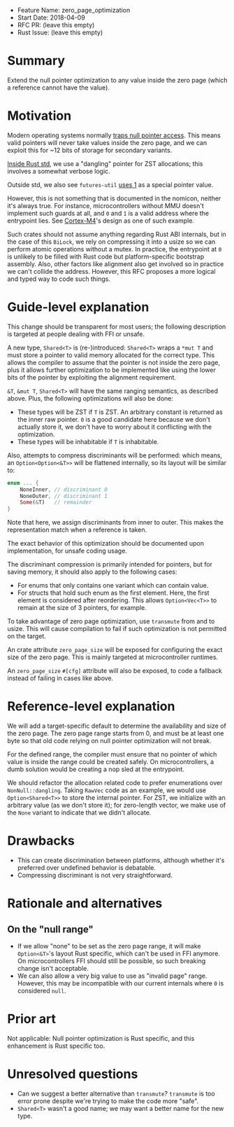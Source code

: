 - Feature Name: zero_page_optimization
- Start Date: 2018-04-09
- RFC PR: (leave this empty)
- Rust Issue: (leave this empty)

# Summary
[summary]: #summary

Extend the null pointer optimization to any value inside the zero page (which a
reference cannot have the value).

# Motivation
[motivation]: #motivation

Modern operating systems normally [traps null pointer access](https://en.wikipedia.org/wiki/Zero_page).
This means valid pointers will never take values inside the zero page, and we
can exploit this for ~12 bits of storage for secondary variants.

[Inside Rust std](https://github.com/rust-lang/rust/blob/ca26ef321c44358404ef788d315c4557eb015fb2/src/liballoc/heap.rs#L238),
we use a "dangling" pointer for ZST allocations; this involves a somewhat
verbose logic.

Outside std, we also see `futures-util`
[uses 1](https://github.com/rust-lang-nursery/futures-rs/blob/856fde847d4062f5d2af5d85d6640028297a10f1/futures-util/src/lock.rs#L157-L169)
as a special pointer value.

However, this is not something that is documented in the nomicon, neither it's
always true. For instance, microcontrollers without MMU doesn't implement such
guards at all, and `0` and `1` is a valid address where the entrypoint lies. See
[Cortex-M4](https://developer.arm.com/docs/ddi0439/latest/programmers-model/system-address-map)'s
design as one of such example.

Such crates should not assume anything regarding Rust ABI internals, but in the
case of this `BiLock`, we rely on compressing it into a usize so we can perform
atomic operations without a mutex. In practice, the entrypoint at `0` is
unlikely to be filled with Rust code but platform-specific bootstrap assembly.
Also, other factors like alignment also get involved so in practice we can't
collide the address. However, this RFC proposes a more logical and typed way
to code such things.

# Guide-level explanation
[guide-level-explanation]: #guide-level-explanation

This change should be transparent for most users; the following description is
targeted at people dealing with FFI or unsafe.

A new type, `Shared<T>` is (re-)introduced: `Shared<T>` wraps a `*mut T` and
must store a pointer to valid memory allocated for the correct type. This
allows the compiler to assume that the pointer is not inside the zero page,
plus it allows further optimization to be implemented like using the lower bits
of the pointer by exploiting the alignment requirement.

`&T`, `&mut T`, `Shared<T>` will have the same ranging semantics, as described
above. Plus, the following optimizations will also be done:

- These types will be ZST if `T` is ZST. An arbitrary constant is returned as
the inner raw pointer. `0` is a good candidate here because we don't actually
store it, we don't have to worry about it conflicting with the optimization.
- These types will be inhabitable if `T` is inhabitable.

Also, attempts to compress discriminants will be performed: which means, an
`Option<Option<&T>>` will be flattened internally, so its layout will be similar
to:

```rust
enum ... {
    NoneInner, // discriminant 0
    NoneOuter, // discriminant 1
    Some(&T)   // remainder
}
```

Note that here, we assign discriminants from inner to outer. This makes the
representation match when a reference is taken.

The exact behavior of this optimization should be documented upon implementation,
for unsafe coding usage.

The discriminant compression is primarily intended for pointers, but for saving
memory, it should also apply to the following cases:

- For enums that only contains one variant which can contain value.
- For structs that hold such enum as the first element. Here, the first element
is considered after reordering. This allows `Option<Vec<T>>` to remain at the
size of 3 pointers, for example.

To take advantage of zero page optimization, use `transmute` from and to usize.
This will cause compilation to fail if such optimization is not permitted on
the target.

An crate attribute `zero_page_size` will be exposed for configuring the exact
size of the zero page. This is mainly targeted at microcontroller runtimes.

An `zero_page_size` `#[cfg]` attribute will also be exposed, to code a fallback
instead of failing in cases like above.

# Reference-level explanation
[reference-level-explanation]: #reference-level-explanation

We will add a target-specific default to determine the availability and size
of the zero page. The zero page range starts from 0, and must be at least one
byte so that old code relying on null pointer optimization will not break.

For the defined range, the compiler must ensure that no pointer of which value
is inside the range could be created safely. On microcontrollers, a dumb solution
would be creating a nop sled at the entrypoint.

We should refactor the allocation related code to prefer enumerations over
`NonNull::dangling`. Taking `RawVec` code as an example, we would use
`Option<Shared<T>>` to store the internal pointer. For ZST, we initialize
with an arbitrary value (as we don't store it); for zero-length vector, we make
use of the `None` variant to indicate that we didn't allocate.

# Drawbacks
[drawbacks]: #drawbacks

- This can create discrimination between platforms, although whether it's preferred
over undefined behavior is debatable.
- Compressing discriminant is not very straightforward.

# Rationale and alternatives
[alternatives]: #alternatives

## On the "null range"

- If we allow "none" to be set as the zero page range, it will make `Option<&T>`'s
layout Rust specific, which can't be used in FFI anymore. On microcontrollers
FFI should still be possible, so such breaking change isn't acceptable.
- We can also allow a very big value to use as "invalid page" range. However, this
may be incompatible with our current internals where `0` is considered `null`.

# Prior art
[prior-art]: #prior-art

Not applicable: Null pointer optimization is Rust specific, and this enhancement
is Rust specific too.

# Unresolved questions
[unresolved]: #unresolved-questions

- Can we suggest a better alternative than `transmute`? `transmute` is too
error prone despite we're trying to make the code more "safe".
- `Shared<T>` wasn't a good name; we may want a better name for the new type.